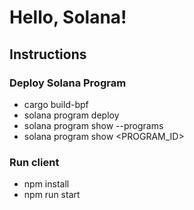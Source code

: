 # Hello, Solana!

## Instructions

### Deploy Solana Program
* cargo build-bpf
* solana program deploy <PROGRAM>
* solana program show --programs
* solana program show <PROGRAM_ID>
  
### Run client
* npm install
* npm run start
